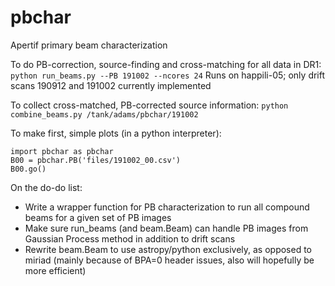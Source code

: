 # pbchar
Apertif primary beam characterization

To do PB-correction, source-finding and cross-matching for all data in DR1:
`python run_beams.py --PB 191002 --ncores 24`
Runs on happili-05; only drift scans 190912 and 191002 currently implemented

To collect cross-matched, PB-corrected source information:
`python combine_beams.py /tank/adams/pbchar/191002`

To make first, simple plots (in a python interpreter):

```
import pbchar as pbchar
B00 = pbchar.PB('files/191002_00.csv')
B00.go()
```


On the do-do list:
- Write a wrapper function for PB characterization to run all compound beams for a given set of PB images
- Make sure run_beams (and beam.Beam) can handle PB images from Gaussian Process method in addition to drift scans
- Rewrite beam.Beam to use astropy/python exclusively, as opposed to miriad (mainly because of BPA=0 header issues, also will hopefully be more efficient)
